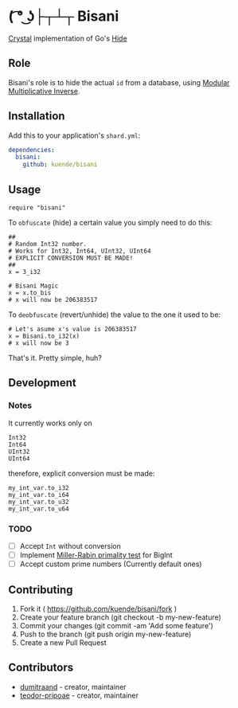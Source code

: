 # ( ͡° ͜ʖ├┬┴┬ Bisani

[Crystal](http://crystal-lang.org/) implementation of Go's [Hide](https://github.com/c2h5oh/hide)

## Role
Bisani's role is to hide the actual `id` from a database, using [Modular Multiplicative Inverse](https://en.wikipedia.org/wiki/Modular_multiplicative_inverse).

## Installation


Add this to your application's `shard.yml`:

```yaml
dependencies:
  bisani:
    github: kuende/bisani
```


## Usage


```crystal
require "bisani"
```

To `obfuscate` (hide) a certain value you simply need to do this:
```crystal
##
# Random Int32 number.
# Works for Int32, Int64, UInt32, UInt64
# EXPLICIT CONVERSION MUST BE MADE!
##
x = 3_i32

# Bisani Magic
x = x.to_bis
# x will now be 206383517
```

To `deobfuscate` (revert/unhide) the value to the one it used to be:
```crystal
# Let's asume x's value is 206383517
x = Bisani.to_i32(x)
# x will now be 3
```
That's it. Pretty simple, huh?
## Development

### Notes
It currently works only on
```crystal
Int32
Int64
UInt32
UInt64
```
therefore, explicit conversion must be made:
```crystal
my_int_var.to_i32
my_int_var.to_i64
my_int_var.to_u32
my_int_var.to_u64
```

### TODO
- [ ] Accept `Int` without conversion
- [ ] Implement [Miller-Rabin primality test](https://en.wikipedia.org/wiki/Miller%E2%80%93Rabin_primality_test) for BigInt
- [ ] Accept custom prime numbers (Currently default ones)

## Contributing

1. Fork it ( https://github.com/kuende/bisani/fork )
2. Create your feature branch (git checkout -b my-new-feature)
3. Commit your changes (git commit -am 'Add some feature')
4. Push to the branch (git push origin my-new-feature)
5. Create a new Pull Request

## Contributors

- [dumitraand](https://github.com/dumitraand)  - creator, maintainer
- [teodor-pripoae](https://github.com/teodor-pripoae)  - creator, maintainer
